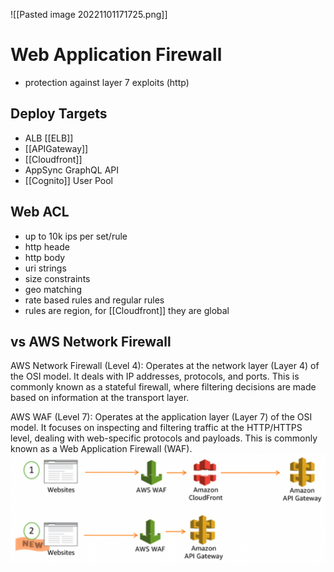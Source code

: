 ![[Pasted image 20221101171725.png]]
# Web Application Firewall
- protection against layer 7 exploits (http)

## Deploy Targets
- ALB [[ELB]]
- [[APIGateway]]
- [[Cloudfront]]
- AppSync GraphQL API
- [[Cognito]] User Pool

## Web ACL
- up to 10k ips per set/rule
- http heade
- http body
- uri strings
- size constraints
- geo matching
- rate based rules and regular rules
- rules are region, for [[Cloudfront]] they are global

## vs AWS Network Firewall
AWS Network Firewall (Level 4): Operates at the network layer (Layer 4) of the OSI model. It deals with IP addresses, protocols, and ports. This is commonly known as a stateful firewall, where filtering decisions are made based on information at the transport layer.

AWS WAF (Level 7): Operates at the application layer (Layer 7) of the OSI model. It focuses on inspecting and filtering traffic at the HTTP/HTTPS level, dealing with web-specific protocols and payloads. This is commonly known as a Web Application Firewall (WAF).
![](2024-01-09-23-10-46.png)
